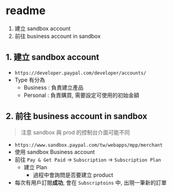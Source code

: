 # readme

1. 建立 sandbox account
2. 前往 business account in sandbox


## 1. 建立 sandbox account

- `https://developer.paypal.com/developer/accounts/`
- Type 有分為 
    - Business : 負責建立產品
    - Personal : 負責購買, 需要設定可使用的初始金額

## 2. 前往 business account in sandbox
> 注意 sandbox 與 prod 的控制台介面可能不同

- `https://www.sandbox.paypal.com/tw/webapps/mpp/merchant`
- 使用 sandbox Business account
- 前往 `Pay & Get Paid` -> `Subscription` -> `Subscription Plan`
    - 建立 Plan
        - 過程中會詢問是否要建立 product
- 每次有用戶訂閱**成功**, 會在 `Subscriptoins` 中, 出現一筆新的訂單
